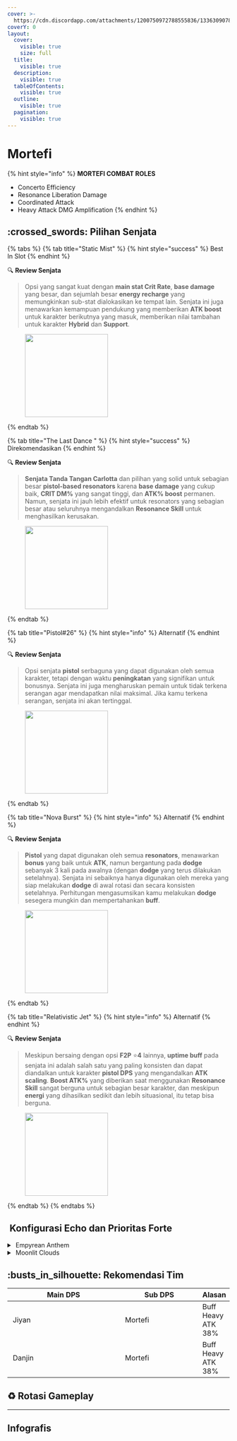 ```yaml
---
cover: >-
  https://cdn.discordapp.com/attachments/1200750972788555836/1336309078485368912/image.png?ex=67a6a20f&is=67a5508f&hm=62e1384aa850c8fda104b9b9570795ca8df702fcab46994dfcfc5971c8e172f8&
coverY: 0
layout:
  cover:
    visible: true
    size: full
  title:
    visible: true
  description:
    visible: true
  tableOfContents:
    visible: true
  outline:
    visible: true
  pagination:
    visible: true
---
```


# Mortefi

{% hint style="info" %}
**MORTEFI COMBAT ROLES**

* Concerto Efficiency
* Resonance Liberation Damage
* Coordinated Attack
* Heavy Attack DMG Amplification
{% endhint %}

## :crossed\_swords: Pilihan Senjata

{% tabs %}
{% tab title="Static Mist" %}
{% hint style="success" %}
Best In Slot
{% endhint %}

:mag: **Review Senjata**&#x20;

> Opsi yang sangat kuat dengan **main stat Crit Rate**, **base damage** yang besar, dan sejumlah besar **energy recharge** yang memungkinkan sub-stat dialokasikan ke tempat lain. Senjata ini juga menawarkan kemampuan pendukung yang memberikan **ATK boost** untuk karakter berikutnya yang masuk, memberikan nilai tambahan untuk karakter **Hybrid** dan **Support**.

<figure><img src="https://wuthering.wiki/img/weapon_21030015.png" alt="" width="188"><figcaption></figcaption></figure>
{% endtab %}

{% tab title="The Last Dance " %}
{% hint style="success" %}
Direkomendasikan
{% endhint %}

:mag: **Review Senjata**&#x20;

> **Senjata Tanda Tangan Carlotta** dan pilihan yang solid untuk sebagian besar **pistol-based resonators** karena **base damage** yang cukup baik, **CRIT DM%** yang sangat tinggi, dan **ATK% boost** permanen. Namun, senjata ini jauh lebih efektif untuk resonators yang sebagian besar atau seluruhnya mengandalkan **Resonance Skill** untuk menghasilkan kerusakan.

<figure><img src="https://wuthering.wiki/img/weapon_21030016.png" alt="" width="188"><figcaption></figcaption></figure>
{% endtab %}

{% tab title="Pistol#26" %}
{% hint style="info" %}
Alternatif
{% endhint %}

:mag: **Review Senjata**&#x20;

> Opsi senjata **pistol** serbaguna yang dapat digunakan oleh semua karakter, tetapi dengan waktu **peningkatan** yang signifikan untuk bonusnya. Senjata ini juga mengharuskan pemain untuk tidak terkena serangan agar mendapatkan nilai maksimal. Jika kamu terkena serangan, senjata ini akan tertinggal.

<figure><img src="https://wuthering.wiki/img/weapon_21030034.png" alt="" width="188"><figcaption></figcaption></figure>
{% endtab %}

{% tab title="Nova Burst" %}
{% hint style="info" %}
Alternatif
{% endhint %}

:mag: **Review Senjata**&#x20;

> **Pistol** yang dapat digunakan oleh semua **resonators**, menawarkan **bonus** yang baik untuk **ATK**, namun bergantung pada **dodge** sebanyak 3 kali pada awalnya (dengan **dodge** yang terus dilakukan setelahnya). Senjata ini sebaiknya hanya digunakan oleh mereka yang siap melakukan **dodge** di awal rotasi dan secara konsisten setelahnya. Perhitungan mengasumsikan kamu melakukan **dodge** sesegera mungkin dan mempertahankan **buff**.

<figure><img src="https://wuthering.wiki/img/weapon_21030064.png" alt="" width="188"><figcaption></figcaption></figure>
{% endtab %}

{% tab title="Relativistic Jet" %}
{% hint style="info" %}
Alternatif
{% endhint %}

:mag: **Review Senjata**&#x20;

> Meskipun bersaing dengan opsi **F2P** :star:**4** lainnya, **uptime buff** pada senjata ini adalah salah satu yang paling konsisten dan dapat diandalkan untuk karakter **pistol DPS** yang mengandalkan **ATK scaling**. **Boost ATK%** yang diberikan saat menggunakan **Resonance Skill** sangat berguna untuk sebagian besar karakter, dan meskipun **energi** yang dihasilkan sedikit dan lebih situasional, itu tetap bisa berguna.

<figure><img src="https://wuthering.wiki/img/weapon_21030084.png" alt="" width="188"><figcaption></figcaption></figure>
{% endtab %}
{% endtabs %}

## <img src="https://wuthering.wiki/img/item_10.png" alt="" data-size="line"> Konfigurasi Echo dan Prioritas Forte&#x20;

<details>

<summary><img src="https://wuthering.wiki/img/fettericon_13.png" alt="" data-size="line"> Empyrean Anthem</summary>

Hecate -  (CR% / CDM%)

![](https://wuthering.wiki/img/monster_340000100.png)

#### Echo Sett

* 3 - <mark style="color:red;">**Fusion DMG**</mark> bonus%
* 3 - <mark style="color:red;">**Fusion DMG**</mark> bonus%
* 1 - ATK%
* 1 - ATK%

#### Prioritas Echo Substat

* CR% / CDM%
* ER% (120% - 140%)
* ATK%
* Reso Lib%
* Flat ATK

#### Prioritas Forte

Libe   >   Forte   >   Reso skill   =   BA   =   Introtro

</details>

<details>

<summary><img src="https://wuthering.wiki/img/fettericon_8.png" alt="" data-size="line"> Moonlit Clouds</summary>

Impermenance Heron - CR% / CDM%

![](https://wuthering.wiki/img/monster_330000030.png)

#### Echo Sett

* 3 - <mark style="color:red;">**Fusion DMG**</mark> bonus%
* 3 - <mark style="color:red;">**Fusion DMG**</mark> bonus%
* 1 - ATK%
* 1 - ATK%

#### Prioritas Echo Substat

* CR% / CDM%
* ER% (120% - 140%)
* ATK%
* Reso Lib%
* Flat ATK

#### Prioritas Forte

Libe   >   Forte   >   Reso skill   =   BA   =   Intro

</details>

## :busts\_in\_silhouette: Rekomendasi Tim

<table><thead><tr><th width="293">Main DPS</th><th width="194.8193359375">Sub DPS</th><th>Alasan</th></tr></thead><tbody><tr><td><img src="https://media.discordapp.net/attachments/1200750972788555836/1336417061588566036/3.png?ex=67a3bae0&#x26;is=67a26960&#x26;hm=4caf15972e87b048de55370215fc554ac626d6692509476cbde445fcdfa2f5c8&#x26;=&#x26;format=webp&#x26;quality=lossless" alt="" data-size="line"><img src="https://wuthering.wiki/img/fettericon_4.png" alt="" data-size="line"> Jiyan</td><td><img src="https://media.discordapp.net/attachments/1200750972788555836/1336417061949149235/4.png?ex=67a3bae0&#x26;is=67a26960&#x26;hm=c9d8129ac3c4f1ac098a4889b78bc0950debb5551028822ad647688757e53ee8&#x26;=&#x26;format=webp&#x26;quality=lossless" alt="" data-size="line"><img src="https://wuthering.wiki/img/fettericon_10.png" alt="" data-size="line"><img src="https://wuthering.wiki/img/fettericon_8.png" alt="" data-size="line"> Mortefi</td><td>Buff Heavy ATK 38%</td></tr><tr><td><img src="https://media.discordapp.net/attachments/1200750972788555836/1336416908077039686/25.png?ex=67a3babc&#x26;is=67a2693c&#x26;hm=5ebd87215d8d54360e8b13e5674136928c8386572e50f2ed3a4e3393584793e8&#x26;=&#x26;format=webp&#x26;quality=lossless" alt="" data-size="line"><img src="https://wuthering.wiki/img/fettericon_6.png" alt="" data-size="line"> Danjin</td><td><img src="https://media.discordapp.net/attachments/1200750972788555836/1336417061949149235/4.png?ex=67a3bae0&#x26;is=67a26960&#x26;hm=c9d8129ac3c4f1ac098a4889b78bc0950debb5551028822ad647688757e53ee8&#x26;=&#x26;format=webp&#x26;quality=lossless" alt="" data-size="line"><img src="https://wuthering.wiki/img/fettericon_10.png" alt="" data-size="line"><img src="https://wuthering.wiki/img/fettericon_8.png" alt="" data-size="line"> Mortefi</td><td>Buff Heavy ATK 38%</td></tr></tbody></table>

## :recycle: Rotasi Gameplay

***

## Infografis

<figure><img src="https://cdn.discordapp.com/attachments/1200750972788555836/1337395273445670932/4.png?ex=67a749e8&#x26;is=67a5f868&#x26;hm=3b8fafbe7683a2ea9a392c5ace4d7f6a0b103df87c4348db3be19fe0a3ea177e&#x26;" alt=""><figcaption></figcaption></figure>



<figure><img src="https://media.discordapp.net/attachments/1200750972788555836/1336360912852095107/4.png?ex=67a38696&#x26;is=67a23516&#x26;hm=deb986602c19d5a7a8584c5e38e91c3b6d2d92287204e7a2b87d695a19241303&#x26;=&#x26;format=webp&#x26;quality=lossless&#x26;width=1202&#x26;height=676" alt=""><figcaption></figcaption></figure>

